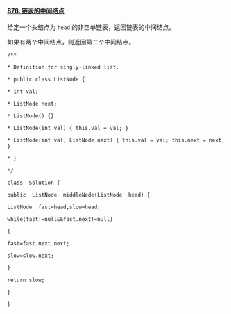 ﻿#### [876. 链表的中间结点](https://leetcode.cn/problems/middle-of-the-linked-list/)

给定一个头结点为  `head` 的非空单链表，返回链表的中间结点。

如果有两个中间结点，则返回第二个中间结点。




~~~
/**

* Definition for singly-linked list.

* public class ListNode {

* int val;

* ListNode next;

* ListNode() {}

* ListNode(int val) { this.val = val; }

* ListNode(int val, ListNode next) { this.val = val; this.next = next; }

* }

*/

class  Solution {

public  ListNode  middleNode(ListNode  head) {

ListNode  fast=head,slow=head;

while(fast!=null&&fast.next!=null)

{

fast=fast.next.next;

slow=slow.next;

}

return slow;

}

}
~~~
